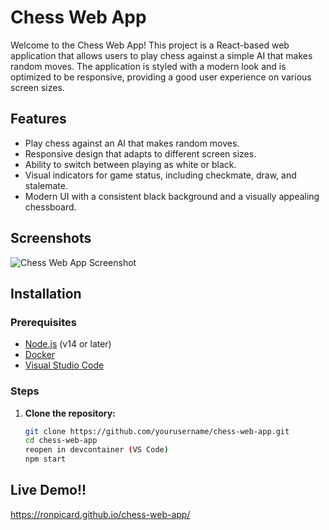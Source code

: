 # Chess Web App

Welcome to the Chess Web App! This project is a React-based web application that allows users to play chess against a simple AI that makes random moves. The application is styled with a modern look and is optimized to be responsive, providing a good user experience on various screen sizes.

## Features

- Play chess against an AI that makes random moves.
- Responsive design that adapts to different screen sizes.
- Ability to switch between playing as white or black.
- Visual indicators for game status, including checkmate, draw, and stalemate.
- Modern UI with a consistent black background and a visually appealing chessboard.

## Screenshots

![Chess Web App Screenshot](screenshot.png)

## Installation

### Prerequisites

- [Node.js](https://nodejs.org/) (v14 or later)
- [Docker](https://www.docker.com/)
- [Visual Studio Code](https://code.visualstudio.com/)

### Steps

1. **Clone the repository:**
   ```bash
   git clone https://github.com/yourusername/chess-web-app.git
   cd chess-web-app
   reopen in devcontainer (VS Code)
   npm start

## Live Demo!!
https://ronpicard.github.io/chess-web-app/


